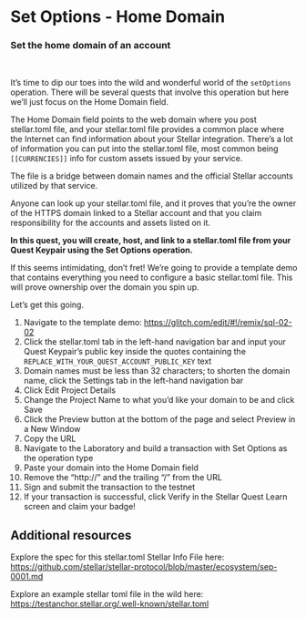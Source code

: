 # Set Options - Home Domain

### Set the home domain of an account

<br>

It’s time to dip our toes into the wild and wonderful world of the `setOptions` operation. There will be several quests that involve this operation but here we’ll just focus on the Home Domain field.

The Home Domain field points to the web domain where you post stellar.toml file, and your stellar.toml file provides a common place where the Internet can find information about your Stellar integration. There’s a lot of information you can put into the stellar.toml file, most common being `[[CURRENCIES]]` info for custom assets issued by your service.

The file is a bridge between domain names and the official Stellar accounts utilized by that service.

Anyone can look up your stellar.toml file, and it proves that you’re the owner of the HTTPS domain linked to a Stellar account and that you claim responsibility for the accounts and assets listed on it.

**In this quest, you will create, host, and link to a stellar.toml file from your Quest Keypair using the Set Options operation.**

If this seems intimidating, don’t fret! We’re going to provide a template demo that contains everything you need to configure a basic stellar.toml file. This will prove ownership over the domain you spin up.

Let’s get this going.

1. Navigate to the template demo: https://glitch.com/edit/#!/remix/sql-02-02
2. Click the stellar.toml tab in the left-hand navigation bar and input your Quest Keypair’s public key inside the quotes containing the `REPLACE_WITH_YOUR_QUEST_ACCOUNT_PUBLIC_KEY` text
3. Domain names must be less than 32 characters; to shorten the domain name, click the Settings tab in the left-hand navigation bar
4. Click Edit Project Details
5. Change the Project Name to what you’d like your domain to be and click Save
6. Click the Preview button at the bottom of the page and select Preview in a New Window
7. Copy the URL
8. Navigate to the Laboratory and build a transaction with Set Options as the operation type
9. Paste your domain into the Home Domain field
10. Remove the “http://” and the trailing “/” from the URL
11. Sign and submit the transaction to the testnet
12. If your transaction is successful, click Verify in the Stellar Quest Learn screen and claim your badge!

## Additional resources

Explore the spec for this stellar.toml Stellar Info File here: https://github.com/stellar/stellar-protocol/blob/master/ecosystem/sep-0001.md

Explore an example stellar toml file in the wild here: https://testanchor.stellar.org/.well-known/stellar.toml
